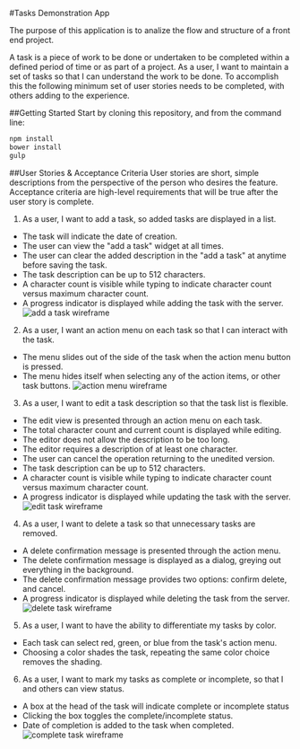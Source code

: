 #Tasks Demonstration App

The purpose of this application is to analize the flow and structure of a front end project.

A task is a piece of work to be done or undertaken to be completed within a defined period of time or as part of a project. As a user, I want to maintain a set of tasks so that I can understand the work to be done. To accomplish this the following minimum set of user stories needs to be completed, with others adding to the experience.

##Getting Started
Start by cloning this repository, and from the command line:
```sh
npm install
bower install
gulp
``` 

##User Stories & Acceptance Criteria
User stories are short, simple descriptions from the perspective of the person who desires the feature. Acceptance criteria are high-level requirements that will be true after the user story is complete.

1. As a user, I want to add a task, so added tasks are displayed in a list.
  * The task will indicate the date of creation.
  * The user can view the "add a task" widget at all times.
  * The user can clear the added description in the "add a task" at anytime before saving the task.
  * The task description can be up to 512 characters.
  * A character count is visible while typing to indicate character count versus maximum character count.
  * A progress indicator is displayed while adding the task with the server.
![add a task wireframe](http://toddbadams.github.io/img/addtask.svg)

2. As a user, I want an action menu on each task so that I can interact with the task.
  * The menu slides out of the side of the task when the action menu button is pressed.
  * The menu hides itself when selecting any of the action items, or other task buttons.
![action menu wireframe](http://toddbadams.github.io/img/actionmenu.svg)

3. As a user, I want to edit a task description so that the task list is flexible.
  * The edit view is presented through an action menu on each task.
  * The total character count and current count is displayed while editing.
  * The editor does not allow the description to be too long.
  * The editor requires a description of at least one character.
  * The user can cancel the operation returning to the unedited version.
  * The task description can be up to 512 characters.
  * A character count is visible while typing to indicate character count versus maximum character count.
  * A progress indicator is displayed while updating the task with the server.
![edit task wireframe](http://toddbadams.github.io/img/edittask.svg)

4. As a user, I want to delete a task so that unnecessary tasks are removed.
  * A delete confirmation message is presented through the action menu.
  * The delete confirmation message is displayed as a dialog, greying out everything in the background.
  * The delete confirmation message provides two options: confirm delete, and cancel.
  * A progress indicator is displayed while deleting the task from the server.
![delete task wireframe](http://toddbadams.github.io/img/deletetask.svg)

5. As a user, I want to have the ability to differentiate my tasks by color.
  * Each task can select red, green, or blue from the task's action menu.
  * Choosing a color shades the task, repeating the same color choice removes the shading.

6. As a user, I want to mark my tasks as complete or incomplete, so that I and others can view status.
  * A box at the head of the task will indicate complete or incomplete status
  * Clicking the box toggles the complete/incomplete status.
  * Date of completion is added to the task when completed.
![complete task wireframe](http://toddbadams.github.io/img/complete.svg)

